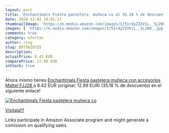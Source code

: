 ```yaml
---
layout: post
title: 'Enchantimals Fiesta pastelera  muñeca co al 35.18 % de descuento'
date: 2020-12-01 10:01:17
thumbnailImage: 'https://m.media-amazon.com/images/I/51rdyZZXViL._SL200_.jpg'
images: [ 'https://m.media-amazon.com/images/I/51rdyZZXViL._SL200_.jpg' ]
comments: true
category: ofertas
author: ring
slug: B0756Z9JZS
description:
actualPrice: 8.42 EUR
comparePrice: 12.99 EUR
inStock: true
---
```


Ahora mismo tienes [Enchantimals Fiesta pastelera  muñeca con accesorios  Mattel FJJ28 ](https://www.amazon.es/dp/B0756Z9JZS/?tag=tolees-21) a 8.42 EUR (original: 12.99 EUR) (35.18 %  de descuento) en el siguiente enlace!

[![Enchantimals Fiesta pastelera  muñeca co](https://m.media-amazon.com/images/I/51rdyZZXViL._SL200_.jpg)](https://www.amazon.es/dp/B0756Z9JZS/?tag=tolees-21)

[Visítala!!!](https://www.amazon.es/dp/B0756Z9JZS/?tag=tolees-21)

Links participate in Amazon Associate program and might generate a comission on qualifying sales
